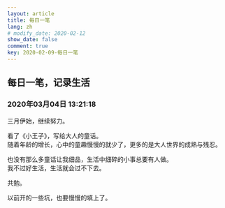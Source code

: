 ```yaml
---
layout: article
title: 每日一笔
lang: zh
# modify_date: 2020-02-12
show_date: false
comment: true
key: 2020-02-09-每日一笔
---
```


## 每日一笔，记录生活
### 2020年03月04日 13:21:18 
三月伊始，继续努力。 

看了《小王子》，写给大人的童话。  
随着年龄的增长，心中的童趣慢慢的就少了，更多的是大人世界的成熟与残忍。  

也没有那么多童话让我细品，生活中细碎的小事总要有人做。  
我不过好生活，生活就会过不下去。

共勉。

以前开的一些坑，也要慢慢的填上了。